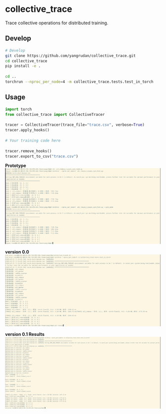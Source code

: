 # collective_trace

Trace collective operations for distributed training.

## Develop

```bash
# Develop
git clone https://github.com/yangrudan/collective_trace.git
cd collective_trace
pip install -e .

cd ..
torchrun --nproc_per_node=4 -m collective_trace.tests.test_in_torch
```

## Usage

```python
import torch
from collective_trace import CollectiveTracer

tracer = CollectiveTracer(trace_file="trace.csv", verbose=True)
tracer.apply_hooks()

# Your training code here

tracer.remove_hooks()
tracer.export_to_csv("trace.csv")
```

**Prototype**
![Example](docs/image1.png)

**version 0.0**
![Trace](docs/image2.png)

**version 0.1 Results**
![Results](docs/image3.png)
